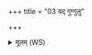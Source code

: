 +++
title = "03 यद् गुग्गुलु"

+++
<details><summary>मूलम् (WS)</summary>

यद् गुग्गुलु सैन्धवं यद् वाघासि समुद्रियम् ।  
उभयोरग्रभं नामास्मा अरिष्टतातये ॥ ३ ॥
</details>